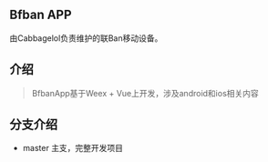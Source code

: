 ## Bfban APP
   由Cabbagelol负责维护的联Ban移动设备。

## 介绍

> BfbanApp基于Weex + Vue上开发，涉及android和ios相关内容 

## 分支介绍

- master 主支，完整开发项目

